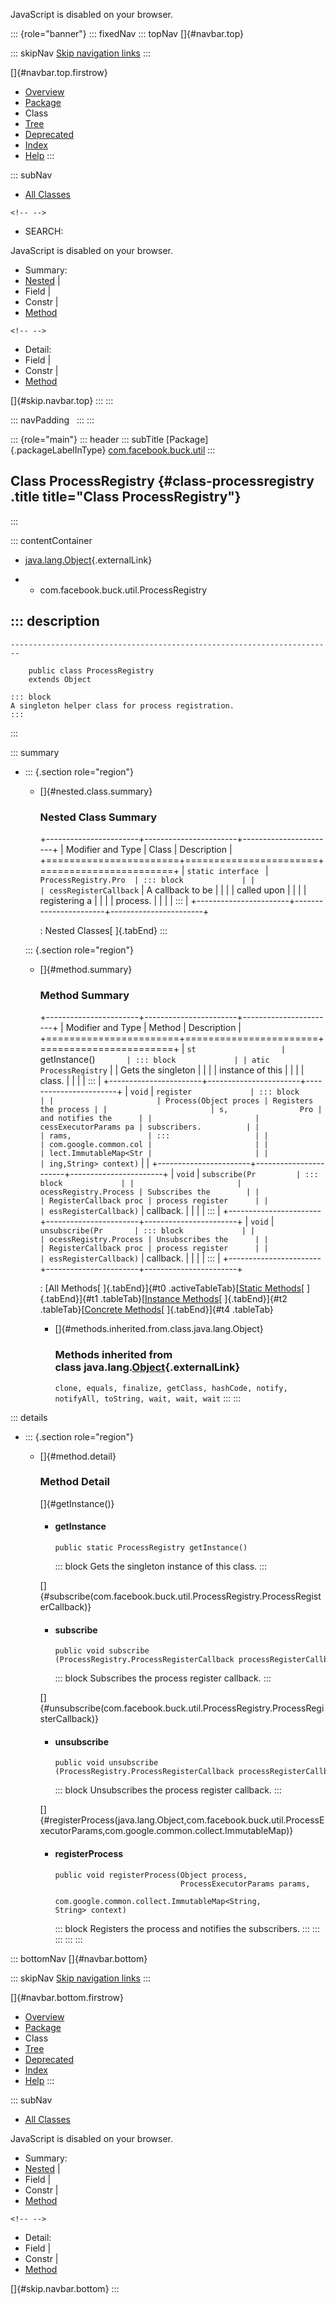 <div>

JavaScript is disabled on your browser.

</div>

::: {role="banner"}
::: fixedNav
::: topNav
[]{#navbar.top}

::: skipNav
[Skip navigation links](#skip.navbar.top "Skip navigation links")
:::

[]{#navbar.top.firstrow}

-   [Overview](../../../../index.html)
-   [Package](package-summary.html)
-   Class
-   [Tree](package-tree.html)
-   [Deprecated](../../../../deprecated-list.html)
-   [Index](../../../../index-all.html)
-   [Help](../../../../help-doc.html)
:::

::: subNav
-   [All Classes](../../../../allclasses.html)

```{=html}
<!-- -->
```
-   SEARCH:

<div>

<div>

JavaScript is disabled on your browser.

</div>

</div>

<div>

-   Summary: 
-   [Nested](#nested.class.summary) \| 
-   Field \| 
-   Constr \| 
-   [Method](#method.summary)

```{=html}
<!-- -->
```
-   Detail: 
-   Field \| 
-   Constr \| 
-   [Method](#method.detail)

</div>

[]{#skip.navbar.top}
:::
:::

::: navPadding
 
:::
:::

::: {role="main"}
::: header
::: subTitle
[Package]{.packageLabelInType} [com.facebook.buck.util](package-summary.html)
:::

## Class ProcessRegistry {#class-processregistry .title title="Class ProcessRegistry"}
:::

::: contentContainer
-   [java.lang.Object](http://docs.oracle.com/javase/7/docs/api/java/lang/Object.html?is-external=true "class or interface in java.lang"){.externalLink}

-   -   com.facebook.buck.util.ProcessRegistry

::: description
-   

    ------------------------------------------------------------------------

        public class ProcessRegistry
        extends Object

    ::: block
    A singleton helper class for process registration.
    :::
:::

::: summary
-   ::: {.section role="region"}
    -   []{#nested.class.summary}

        ### Nested Class Summary

        +-----------------------+-----------------------+-----------------------+
        | Modifier and Type     | Class                 | Description           |
        +=======================+=======================+=======================+
        | `static interface `   | `ProcessRegistry.Pro  | ::: block             |
        |                       | cessRegisterCallback` | A callback to be      |
        |                       |                       | called upon           |
        |                       |                       | registering a         |
        |                       |                       | process.              |
        |                       |                       | :::                   |
        +-----------------------+-----------------------+-----------------------+

        : Nested Classes[ ]{.tabEnd}
    :::

    ::: {.section role="region"}
    -   []{#method.summary}

        ### Method Summary

        +-----------------------+-----------------------+-----------------------+
        | Modifier and Type     | Method                | Description           |
        +=======================+=======================+=======================+
        | `st                   | `getInstance()`       | ::: block             |
        | atic ProcessRegistry` |                       | Gets the singleton    |
        |                       |                       | instance of this      |
        |                       |                       | class.                |
        |                       |                       | :::                   |
        +-----------------------+-----------------------+-----------------------+
        | `void`                | `register             | ::: block             |
        |                       | Process​(Object proces | Registers the process |
        |                       | s,                Pro | and notifies the      |
        |                       | cessExecutorParams pa | subscribers.          |
        |                       | rams,                 | :::                   |
        |                       | com.google.common.col |                       |
        |                       | lect.ImmutableMap<Str |                       |
        |                       | ing,​String> context)` |                       |
        +-----------------------+-----------------------+-----------------------+
        | `void`                | `subscribe​(Pr         | ::: block             |
        |                       | ocessRegistry.Process | Subscribes the        |
        |                       | RegisterCallback proc | process register      |
        |                       | essRegisterCallback)` | callback.             |
        |                       |                       | :::                   |
        +-----------------------+-----------------------+-----------------------+
        | `void`                | `unsubscribe​(Pr       | ::: block             |
        |                       | ocessRegistry.Process | Unsubscribes the      |
        |                       | RegisterCallback proc | process register      |
        |                       | essRegisterCallback)` | callback.             |
        |                       |                       | :::                   |
        +-----------------------+-----------------------+-----------------------+

        : [All Methods[ ]{.tabEnd}]{#t0 .activeTableTab}[[Static
        Methods](javascript:show(1);)[ ]{.tabEnd}]{#t1
        .tableTab}[[Instance
        Methods](javascript:show(2);)[ ]{.tabEnd}]{#t2
        .tableTab}[[Concrete
        Methods](javascript:show(8);)[ ]{.tabEnd}]{#t4 .tableTab}

        -   []{#methods.inherited.from.class.java.lang.Object}

            ### Methods inherited from class java.lang.[Object](http://docs.oracle.com/javase/7/docs/api/java/lang/Object.html?is-external=true "class or interface in java.lang"){.externalLink}

            `clone, equals, finalize, getClass, hashCode, notify, notifyAll, toString, wait, wait, wait`
    :::
:::

::: details
-   ::: {.section role="region"}
    -   []{#method.detail}

        ### Method Detail

        []{#getInstance()}

        -   #### getInstance

            ``` methodSignature
            public static ProcessRegistry getInstance()
            ```

            ::: block
            Gets the singleton instance of this class.
            :::

        []{#subscribe(com.facebook.buck.util.ProcessRegistry.ProcessRegisterCallback)}

        -   #### subscribe

            ``` methodSignature
            public void subscribe​(ProcessRegistry.ProcessRegisterCallback processRegisterCallback)
            ```

            ::: block
            Subscribes the process register callback.
            :::

        []{#unsubscribe(com.facebook.buck.util.ProcessRegistry.ProcessRegisterCallback)}

        -   #### unsubscribe

            ``` methodSignature
            public void unsubscribe​(ProcessRegistry.ProcessRegisterCallback processRegisterCallback)
            ```

            ::: block
            Unsubscribes the process register callback.
            :::

        []{#registerProcess(java.lang.Object,com.facebook.buck.util.ProcessExecutorParams,com.google.common.collect.ImmutableMap)}

        -   #### registerProcess

            ``` methodSignature
            public void registerProcess​(Object process,
                                        ProcessExecutorParams params,
                                        com.google.common.collect.ImmutableMap<String,​String> context)
            ```

            ::: block
            Registers the process and notifies the subscribers.
            :::
    :::
:::
:::
:::

::: bottomNav
[]{#navbar.bottom}

::: skipNav
[Skip navigation links](#skip.navbar.bottom "Skip navigation links")
:::

[]{#navbar.bottom.firstrow}

-   [Overview](../../../../index.html)
-   [Package](package-summary.html)
-   Class
-   [Tree](package-tree.html)
-   [Deprecated](../../../../deprecated-list.html)
-   [Index](../../../../index-all.html)
-   [Help](../../../../help-doc.html)
:::

::: subNav
-   [All Classes](../../../../allclasses.html)

<div>

<div>

JavaScript is disabled on your browser.

</div>

</div>

<div>

-   Summary: 
-   [Nested](#nested.class.summary) \| 
-   Field \| 
-   Constr \| 
-   [Method](#method.summary)

```{=html}
<!-- -->
```
-   Detail: 
-   Field \| 
-   Constr \| 
-   [Method](#method.detail)

</div>

[]{#skip.navbar.bottom}
:::
